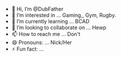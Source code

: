 - 👋 Hi, I’m @DubFather
- 👀 I’m interested in ... Gaming,, Gym, Rugby.
- 🌱 I’m currently learning ... BCAD
- 💞️ I’m looking to collaborate on ... Hewp
- 📫 How to reach me ... Don't
- 😄 Pronouns: ... Nick/Her
- ⚡ Fun fact: ...

<!---
DubFather/DubFather is a ✨ special ✨ repository because its `README.md` (this file) appears on your GitHub profile.
You can click the Preview link to take a look at your changes.
--->
